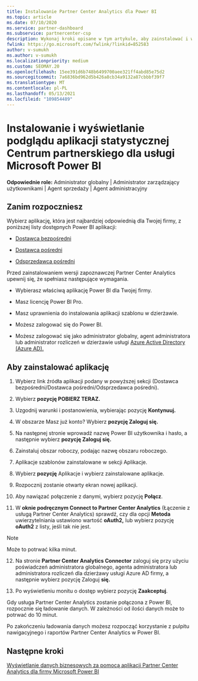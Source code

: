 ```yaml
---
title: Instalowanie Partner Center Analytics dla Power BI
ms.topic: article
ms.date: 07/10/2020
ms.service: partner-dashboard
ms.subservice: partnercenter-csp
description: Wykonaj kroki opisane w tym artykule, aby zainstalować i wyświetlić podgląd aplikacja statystyczna Centrum partnerskiego dla usługi Power BI (dla bezpośrednich partnerów w programie CSP).
fwlink: https://go.microsoft.com/fwlink/?linkid=852583
author: v-sumukh
ms.author: v-sumukh
ms.localizationpriority: medium
ms.custom: SEOMAY.20
ms.openlocfilehash: 15ee391d6b748b6499700aee321ff4abd85e75d2
ms.sourcegitcommit: 7a6836bd962d5b426a8cb34a9132a87cbbbf39f7
ms.translationtype: MT
ms.contentlocale: pl-PL
ms.lasthandoff: 05/13/2021
ms.locfileid: "109854489"
---
```

# <a name="install-and-preview-the-partner-center-analytics-app-for-microsoft-power-bi"></a>Instalowanie i wyświetlanie podglądu aplikacji statystycznej Centrum partnerskiego dla usługi Microsoft Power BI


**Odpowiednie role:** Administrator globalny | Administrator zarządzający użytkownikami | Agent sprzedaży | Agent administracyjny

## <a name="before-you-begin"></a>Zanim rozpoczniesz

Wybierz aplikację, która jest najbardziej odpowiednią dla Twojej firmy, z poniższej listy dostępnych Power BI aplikacji:

- [Dostawca bezpośredni](https://appsource.microsoft.com/product/power-bi/partnercenteranalytics.direct_provider_partner_analytics)

- [Dostawca pośredni](https://appsource.microsoft.com/product/power-bi/partnercenteranalytics.indirect_provider_partner_analytics)

- [Odsprzedawca pośredni](https://appsource.microsoft.com/product/power-bi/partnercenteranalytics.indirect_reseller_partner_analytics)

Przed zainstalowaniem wersji zapoznawczej Partner Center Analytics upewnij się, że spełniasz następujące wymagania.

- Wybierasz właściwą aplikację Power BI dla Twojej firmy.

- Masz licencję Power BI Pro.

- Masz uprawnienia do instalowania aplikacji szablonu w dzierżawie.

- Możesz zalogować się do Power BI.

- Możesz zalogować się jako administrator globalny, agent administratora lub administrator rozliczeń w dzierżawie usługi [Azure Active Directory (Azure AD).](azure-active-directory-tenants-and-partner-center.md)

## <a name="to-install-the-app"></a>Aby zainstalować aplikację

1. Wybierz link źródła aplikacji podany w powyższej sekcji (Dostawca bezpośredni/Dostawca pośredni/Odsprzedawca pośredni).

2. Wybierz **pozycję POBIERZ TERAZ.** 

3. Uzgodnij warunki i postanowienia, wybierając pozycję **Kontynuuj.**

4. W obszarze Masz już konto? Wybierz **pozycję Zaloguj się.**

5. Na następnej stronie wprowadź nazwę Power BI użytkownika i hasło, a następnie wybierz **pozycję Zaloguj się.**

6. Zainstaluj obszar roboczy, podając nazwę obszaru roboczego.

7. Aplikacje szablonów zainstalowane w sekcji Aplikacje.

8. Wybierz **pozycję** Aplikacje i wybierz zainstalowane aplikacje.

9. Rozpocznij zostanie otwarty ekran nowej aplikacji.

10. Aby nawiązać połączenie z danymi, wybierz pozycję **Połącz**.

11. W **oknie podręcznym Connect to Partner Center Analytics** (Łączenie z usługą Partner Center Analytics) sprawdź, czy dla opcji **Metoda** uwierzytelniania ustawiono wartość **oAuth2,** lub wybierz pozycję **oAuth2** z listy, jeśli tak nie jest. 

> [!NOTE]  
>  Może to potrwać kilka minut.

12. Na stronie **Partner Center Analytics Connector** zaloguj się przy użyciu poświadczeń administratora globalnego, agenta administratora lub administratora rozliczeń dla dzierżawy usługi Azure AD firmy, a następnie wybierz pozycję Zaloguj **się.**
 
13. Po wyświetleniu monitu o dostęp wybierz pozycję **Zaakceptuj**. 

Gdy usługa Partner Center Analytics zostanie połączona z Power BI, rozpocznie się ładowanie danych. W zależności od ilości danych może to potrwać do 10 minut. 

Po zakończeniu ładowania danych możesz rozpocząć korzystanie z pulpitu nawigacyjnego i raportów Partner Center Analytics w Power BI.

## <a name="next-steps"></a>Następne kroki

[Wyświetlanie danych biznesowych za pomocą aplikacji Partner Center Analytics dla firmy Microsoft Power BI](power-bi-app-for-direct-partners-use.md)
